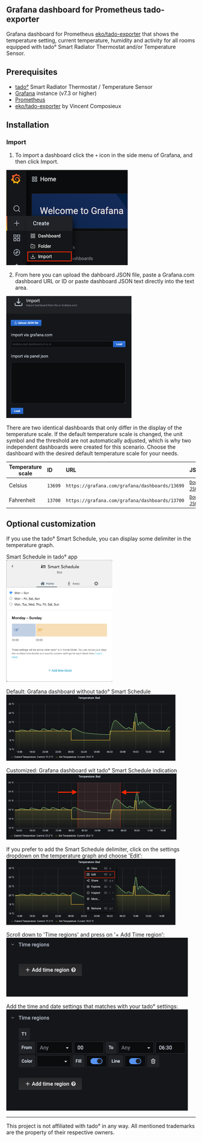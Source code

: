 ## Grafana dashboard for Prometheus tado-exporter
Grafana dashboard for Prometheus <a href="https://github.com/eko/tado-exporter">eko/tado-exporter</a> that shows the temperature setting, current temperature, humidity and activity for all rooms equipped with tado° Smart Radiator Thermostat and/or Temperature Sensor.

## Prerequisites
+ <a href="https://www.tado.com/">tado°</a> Smart Radiator Thermostat / Temperature Sensor
+ <a href="https://github.com/grafana/grafana">Grafana</a> instance (v7.3 or higher)
+ <a href="https://github.com/prometheus/prometheus">Prometheus</a>
+ <a href="https://github.com/eko/tado-exporter">eko/tado-exporter</a> by Vincent Composieux

## Installation
### Import
1. To import a dashboard click the `+` icon in the side menu of Grafana, and then click Import.<br>
<img src="https://raw.githubusercontent.com/disisto/grafana-dashboard-for-prometheus-tado-exporter/main/img/grafana_import.png">

2. From here you can upload the dahboard JSON file, paste a Grafana.com dashboard URL or ID or paste dashboard JSON text directly into the text area.<br>
<img height="323" src="https://raw.githubusercontent.com/disisto/grafana-dashboard-for-prometheus-tado-exporter/main/img/grafana_import2.png">

There are two identical dashboards that only differ in the display of the temperature scale. If the default temperature scale is changed, the unit symbol and the threshold are not automatically adjusted, which is why two independent dashboards were created for this scenario. Choose the dashboard with the desired default temperature scale for your needs.

| Temperature scale | ID      | URL |  JSON |
| ----------------- |:------- | :---| :-----|
| Celsius           | `13699` | `https://grafana.com/grafana/dashboards/13699` | <a href="https://grafana.com/api/dashboards/13699/revisions/1/download">`Download JSON`</a> |
| Fahrenheit        | `13700` | `https://grafana.com/grafana/dashboards/13700` | <a href="https://grafana.com/api/dashboards/13700/revisions/1/download">`Download JSON`</a> |

## Optional customization

If you use the tado° Smart Schedule, you can display some delimiter in the temperature graph.

Smart Schedule in tado° app<br>
<img height="323" src="https://raw.githubusercontent.com/disisto/grafana-dashboard-for-prometheus-tado-exporter/main/img/tado_smart_schedule.png">

Default: Grafana dashboard without tado° Smart Schedule<br>
<img height="175" src="https://raw.githubusercontent.com/disisto/grafana-dashboard-for-prometheus-tado-exporter/main/img/without_smart_schedule.png">

Customized: Grafana dashboard wit tado° Smart Schedule indication<br>
<img height="175" src="https://raw.githubusercontent.com/disisto/grafana-dashboard-for-prometheus-tado-exporter/main/img/with_smart_schedule.png">

If you prefer to add the Smart Schedule delimiter, click on the settings dropdown on the temperature graph and choose 'Edit':<br>
<img height="175"  src="https://raw.githubusercontent.com/disisto/grafana-dashboard-for-prometheus-tado-exporter/main/img/edit_for_smart_schedule.png">

Scroll down to 'Time regions' and press on '+ Add Time region':<br>
<img src="https://raw.githubusercontent.com/disisto/grafana-dashboard-for-prometheus-tado-exporter/main/img/grafana_time_regions.png">

Add the time and date settings that matches with your tado° settings:<br>
<img src="https://raw.githubusercontent.com/disisto/grafana-dashboard-for-prometheus-tado-exporter/main/img/grafana_time_regions_settings.png">


---
This project is not affiliated with tado° in any way.
All mentioned trademarks are the property of their respective owners.
